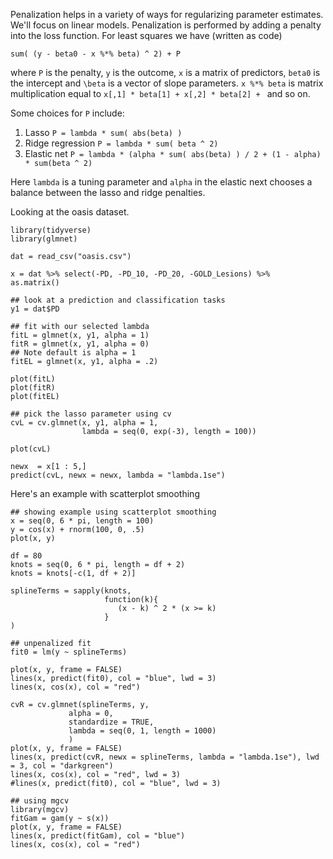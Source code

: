 
Penalization helps in a variety of ways for regularizing parameter estimates. We'll focus on linear models.
Penalization is performed by adding a penalty into the loss function. For least squares we have (written as code)

```
sum( (y - beta0 - x %*% beta) ^ 2) + P
```

where `P` is the penalty, `y` is the outcome, `x` is a matrix of predictors, `beta0` is the intercept and `\beta` is a 
vector of slope parameters. `x %*% beta` is matrix multiplication equal to `x[,1] * beta[1] + x[,2] * beta[2] + ` and so on.

Some choices for `P` include:

1. Lasso `P = lambda * sum( abs(beta) )`
2. Ridge regression `P = lambda * sum( beta ^ 2)`
3. Elastic net `P = lambda * (alpha * sum( abs(beta) ) / 2 + (1 - alpha) * sum(beta ^ 2)`

Here `lambda` is a tuning parameter and `alpha` in the elastic next chooses a balance between the lasso and ridge penalties.

Looking at the oasis dataset.

```
library(tidyverse)
library(glmnet)

dat = read_csv("oasis.csv")

x = dat %>% select(-PD, -PD_10, -PD_20, -GOLD_Lesions) %>%  as.matrix()

## look at a prediction and classification tasks
y1 = dat$PD

## fit with our selected lambda
fitL = glmnet(x, y1, alpha = 1)
fitR = glmnet(x, y1, alpha = 0)
## Note default is alpha = 1
fitEL = glmnet(x, y1, alpha = .2)

plot(fitL)
plot(fitR)
plot(fitEL)

## pick the lasso parameter using cv
cvL = cv.glmnet(x, y1, alpha = 1, 
                lambda = seq(0, exp(-3), length = 100))

plot(cvL)

newx  = x[1 : 5,]
predict(cvL, newx = newx, lambda = "lambda.1se")
```

Here's an example with scatterplot smoothing
```
## showing example using scatterplot smoothing
x = seq(0, 6 * pi, length = 100)
y = cos(x) + rnorm(100, 0, .5)
plot(x, y)

df = 80
knots = seq(0, 6 * pi, length = df + 2)
knots = knots[-c(1, df + 2)]

splineTerms = sapply(knots, 
                     function(k){
                        (x - k) ^ 2 * (x >= k)
                     }
)

## unpenalized fit
fit0 = lm(y ~ splineTerms)

plot(x, y, frame = FALSE)
lines(x, predict(fit0), col = "blue", lwd = 3)
lines(x, cos(x), col = "red")

cvR = cv.glmnet(splineTerms, y,
             alpha = 0,
             standardize = TRUE,
             lambda = seq(0, 1, length = 1000)
             )
plot(x, y, frame = FALSE)
lines(x, predict(cvR, newx = splineTerms, lambda = "lambda.1se"), lwd = 3, col = "darkgreen")
lines(x, cos(x), col = "red", lwd = 3)
#lines(x, predict(fit0), col = "blue", lwd = 3)

## using mgcv
library(mgcv)
fitGam = gam(y ~ s(x))
plot(x, y, frame = FALSE)
lines(x, predict(fitGam), col = "blue")
lines(x, cos(x), col = "red")
```








